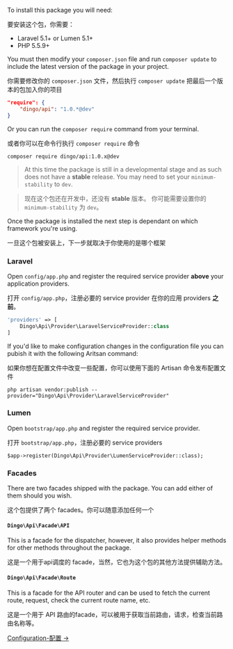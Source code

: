 To install this package you will need:

要安装这个包，你需要：

- Laravel 5.1+ or Lumen 5.1+
- PHP 5.5.9+

You must then modify your `composer.json` file and run `composer update` to include the latest version of the package in your project.

你需要修改你的 `composer.json` 文件，然后执行 `composer update` 把最后一个版本的包加入你的项目

```json
"require": {
    "dingo/api": "1.0.*@dev"
}
```

Or you can run the `composer require` command from your terminal.

或者你可以在命令行执行 `composer require` 命令

```
composer require dingo/api:1.0.x@dev
```

> At this time the package is still in a developmental stage and as such does not have a **stable** release.
> You may need to set your `minimum-stability` to `dev`.

> 现在这个包还在开发中，还没有 **stable** 版本。
> 你可能需要设置你的 `minimum-stability` 为 `dev`。

Once the package is installed the next step is dependant on which framework you're using.

一旦这个包被安装上，下一步就取决于你使用的是哪个框架

### Laravel

Open `config/app.php` and register the required service provider **above** your application providers.

打开 `config/app.php`，注册必要的 service provider 在你的应用 providers **之前**。

```php
'providers' => [
    Dingo\Api\Provider\LaravelServiceProvider::class
]
```

If you'd like to make configuration changes in the configuration file you can pubish it with the following Aritsan command:

如果你想在配置文件中改变一些配置，你可以使用下面的 Artisan 命令发布配置文件

```
php artisan vendor:publish --provider="Dingo\Api\Provider\LaravelServiceProvider"
```

### Lumen

Open `bootstrap/app.php` and register the required service provider.

打开 `bootstrap/app.php`，注册必要的 service providers

```
$app->register(Dingo\Api\Provider\LumenServiceProvider::class);
```

### Facades

There are two facades shipped with the package. You can add either of them should you wish.

这个包提供了两个 facades。你可以随意添加任何一个

#### `Dingo\Api\Facade\API`

This is a facade for the dispatcher, however, it also provides helper methods for other methods throughout the package.

这是一个用于api调度的 facade，当然，它也为这个包的其他方法提供辅助方法。

#### `Dingo\Api\Facade\Route`

This is a facade for the API router and can be used to fetch the current route, request, check the current route name, etc.

这是一个用于 API 路由的facade，可以被用于获取当前路由，请求，检查当前路由名称等。

[Configuration-配置 →](https://github.com/liyu001989/dingo-api-wiki-zh/blob/master/Configuration.md)
